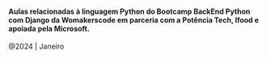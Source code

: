 #### Aulas relacionadas à linguagem Python do Bootcamp BackEnd Python com Django da Womakerscode em parceria com a Potência Tech, Ifood e apoiada pela Microsoft.

@2024 | Janeiro

